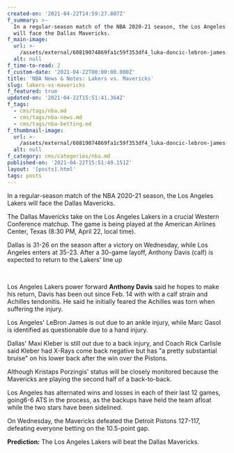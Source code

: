 ```yaml
---
created-on: '2021-04-22T14:59:27.807Z'
f_summary: >-
  In a regular-season match of the NBA 2020-21 season, the Los Angeles Lakers
  will face the Dallas Mavericks.
f_main-image:
  url: >-
    /assets/external/60819074869fa1c59f353df4_luka-doncic-lebron-james-mavericks-lakers.jpg
  alt: null
f_time-to-read: 2
f_custom-date: '2021-04-22T00:00:00.000Z'
title: 'NBA News & Notes: Lakers vs. Mavericks'
slug: lakers-vs-mavericks
f_featured: true
updated-on: '2021-04-22T15:51:41.364Z'
f_tags:
  - cms/tags/nba.md
  - cms/tags/nba-news.md
  - cms/tags/nba-betting.md
f_thumbnail-image:
  url: >-
    /assets/external/60819074869fa1c59f353df4_luka-doncic-lebron-james-mavericks-lakers.jpg
  alt: null
f_category: cms/categories/nba.md
published-on: '2021-04-22T15:51:49.151Z'
layout: '[posts].html'
tags: posts
---
```


In a regular-season match of the NBA 2020-21 season, the Los Angeles Lakers will face the Dallas Mavericks.

The Dallas Mavericks take on the Los Angeles Lakers in a crucial Western Conference matchup. The game is being played at the American Airlines Center, Texas (8:30 PM, April 22, local time).

Dallas is 31-26 on the season after a victory on Wednesday, while Los Angeles enters at 35-23. After a 30-game layoff, Anthony Davis (calf) is expected to return to the Lakers' line up

‍

Los Angeles Lakers power forward **Anthony Davis** said he hopes to make his return, Davis has been out since Feb. 14 with with a calf strain and Achilles tendonitis. He said he initially feared the Achilles was torn when suffering the injury.

Los Angeles' LeBron James is out due to an ankle injury, while Marc Gasol is identified as questionable due to a hand injury.

Dallas' Maxi Kleber is still out due to a back injury, and Coach Rick Carlisle said Kleber had X-Rays come back negative but has "a pretty substantial bruise" on his lower back after the win over the Pistons. 

Although Kristaps Porzingis' status will be closely monitored because the Mavericks are playing the second half of a back-to-back.

Los Angeles has alternated wins and losses in each of their last 12 games, going6-6 ATS in the process, as the backups have held the team afloat while the two stars have been sidelined.

On Wednesday, the Mavericks defeated the Detroit Pistons 127-117, defeating everyone betting on the 10.5-point gap.

**Prediction:** The Los Angeles Lakers will beat the Dallas Mavericks.

‍
